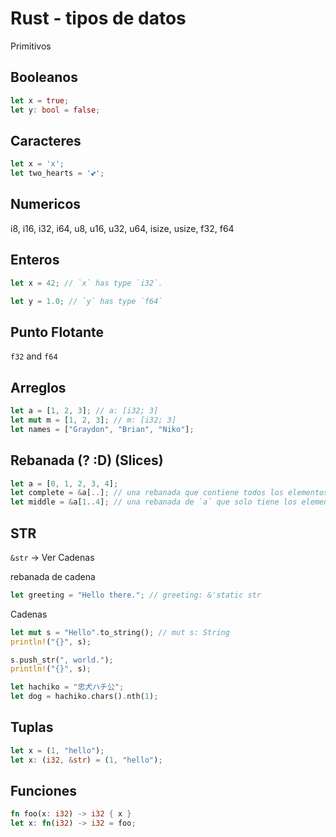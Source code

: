 # Rust -  tipos de datos
Primitivos

## Booleanos

```rust
let x = true;
let y: bool = false;
```

## Caracteres
```rust
let x = 'x';
let two_hearts = '💕';
```

## Numericos
i8, i16, i32, i64, u8, u16, u32, u64, isize, usize, f32, f64

## Enteros
```rust
let x = 42; // `x` has type `i32`.

let y = 1.0; // `y` has type `f64`
```
## Punto Flotante
`f32` and `f64`

## Arreglos
```rust
let a = [1, 2, 3]; // a: [i32; 3]
let mut m = [1, 2, 3]; // m: [i32; 3]
let names = ["Graydon", "Brian", "Niko"];
```

## Rebanada (? :D) (Slices)

```rust
let a = [0, 1, 2, 3, 4];
let complete = &a[..]; // una rebanada que contiene todos los elementos en `a`.
let middle = &a[1..4]; // una rebanada de `a` que solo tiene los elementos `1`, `2` y `3`
```

## STR
`&str` -> Ver Cadenas

rebanada de cadena
```rust
let greeting = "Hello there."; // greeting: &'static str
```

Cadenas
```rust
let mut s = "Hello".to_string(); // mut s: String
println!("{}", s);

s.push_str(", world.");
println!("{}", s);

let hachiko = "忠犬ハチ公";
let dog = hachiko.chars().nth(1);
```


## Tuplas
```rust
let x = (1, "hello");
let x: (i32, &str) = (1, "hello");
```

## Funciones

```rust
fn foo(x: i32) -> i32 { x }
let x: fn(i32) -> i32 = foo;
```
